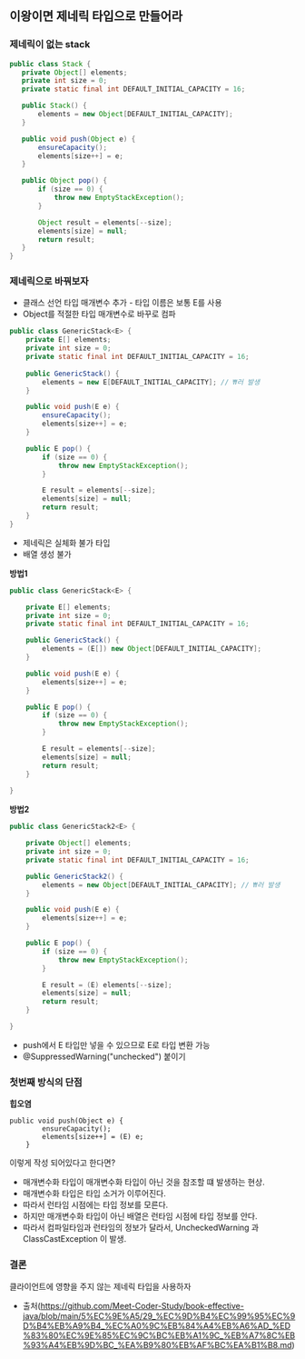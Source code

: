 ## 이왕이면 제네릭 타입으로 만들어라

### 제네릭이 없는 stack
```java
public class Stack {
   private Object[] elements;
   private int size = 0;
   private static final int DEFAULT_INITIAL_CAPACITY = 16;

   public Stack() {
       elements = new Object[DEFAULT_INITIAL_CAPACITY];
   }

   public void push(Object e) {
       ensureCapacity();
       elements[size++] = e;
   }

   public Object pop() {
       if (size == 0) {
           throw new EmptyStackException();
       }

       Object result = elements[--size];
       elements[size] = null;
       return result;
   }
}
```
### 제네릭으로 바꿔보자
* 클래스 선언 타입 매개변수 추가 - 타입 이름은 보통 E를 사용
* Object를 적절한 타입 매개변수로 바꾸로 컴파
```java
public class GenericStack<E> {
    private E[] elements;
    private int size = 0;
    private static final int DEFAULT_INITIAL_CAPACITY = 16;
    
    public GenericStack() {
        elements = new E[DEFAULT_INITIAL_CAPACITY]; // ₩러 발생
    }

    public void push(E e) {
        ensureCapacity();
        elements[size++] = e;
    }

    public E pop() {
        if (size == 0) {
            throw new EmptyStackException();
        }

        E result = elements[--size];
        elements[size] = null;
        return result;
    }
}
```
* 제네릭은 실체화 불가 타입
* 배열 생성 불가

**방법1**
```java
public class GenericStack<E> {

    private E[] elements;
    private int size = 0;
    private static final int DEFAULT_INITIAL_CAPACITY = 16;

    public GenericStack() {
        elements = (E[]) new Object[DEFAULT_INITIAL_CAPACITY]; 
    }

    public void push(E e) {
        elements[size++] = e;
    }

    public E pop() {
        if (size == 0) {
            throw new EmptyStackException();
        }

        E result = elements[--size];
        elements[size] = null;
        return result;
    }
    
}
```

**방법2**
```java
public class GenericStack2<E> {

    private Object[] elements;
    private int size = 0;
    private static final int DEFAULT_INITIAL_CAPACITY = 16;

    public GenericStack2() {
        elements = new Object[DEFAULT_INITIAL_CAPACITY]; // ₩러 발생
    }

    public void push(E e) {
        elements[size++] = e;
    }

    public E pop() {
        if (size == 0) {
            throw new EmptyStackException();
        }

        E result = (E) elements[--size];
        elements[size] = null;
        return result;
    }

}
```
* push에서 E 타입만 넣을 수 있으므로 E로 타입 변환 가능
* @SuppressedWarning("unchecked") 붙이기

### 첫번째 방식의 단점
**힙오염**
```
public void push(Object e) {
        ensureCapacity();
        elements[size++] = (E) e;
    }
```
이렇게 작성 되어있다고 한다면?
* 매개변수화 타입이 매개변수화 타입이 아닌 것을 참조할 떄 발생하는 현상.
* 매개변수화 타입은 타입 소거가 이루어진다.
* 따라서 런타임 시점에는 타입 정보를 모른다.
* 하지만 매개변수화 타입이 아닌 배열은 런타임 시점에 타입 정보를 안다.
* 따라서 컴파일타임과 런타임의 정보가 달라서, UncheckedWarning 과 ClassCastException 이 발생.

### 결론
클라이언트에 영향을 주지 않는 제네릭 타입을 사용하자

* 출처(https://github.com/Meet-Coder-Study/book-effective-java/blob/main/5%EC%9E%A5/29_%EC%9D%B4%EC%99%95%EC%9D%B4%EB%A9%B4_%EC%A0%9C%EB%84%A4%EB%A6%AD_%ED%83%80%EC%9E%85%EC%9C%BC%EB%A1%9C_%EB%A7%8C%EB%93%A4%EB%9D%BC_%EA%B9%80%EB%AF%BC%EA%B1%B8.md)